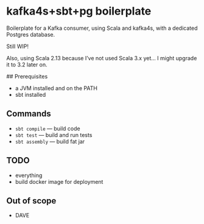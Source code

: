 # kafka4s+sbt+pg boilerplate

Boilerplate for a Kafka consumer, using Scala and kafka4s, with a
dedicated Postgres database.

Still WIP!

Also, using Scala 2.13 because I’ve not used Scala 3.x yet… I might
upgrade it to 3.2 later on.

## Prerequisites

- a JVM installed and on the PATH
- sbt installed

## Commands

- `sbt compile` — build code
- `sbt test` — build and run tests
- `sbt assembly` — build fat jar

## TODO

- everything
- build docker image for deployment

## Out of scope

- DAVE
